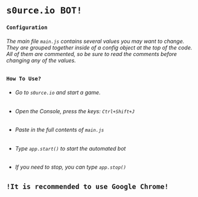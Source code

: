 # `s0urce.io BOT!`
### `Configuration`
###### The main file `main.js` contains several values you may want to change.  They are grouped together inside of a config object at the top of the code.  All of them are commented, so be sure to read the comments before changing any of the values.
### `How To Use?`
* ###### Go to `s0urce.io` and start a game.
* ###### Open the Console, press the keys: `Ctrl+Shift+J`
* ###### Paste in the full contents of `main.js`
* ###### Type `app.start()` to start the automated bot
* ###### If you need to stop, you can type `app.stop()`
## `!It is recommended to use Google Chrome!`
